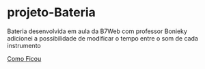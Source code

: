# projeto-Bateria
Bateria desenvolvida em aula da B7Web com professor Bonieky</br>
adicionei a possibilidade de modificar o tempo entre o som de cada instrumento</br>

<a href="https://RodRS29.github.io/projeto-Bateria/">Como Ficou</a>
